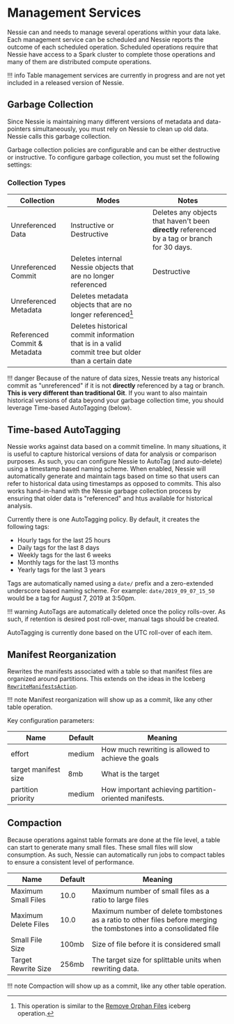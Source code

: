 # Management Services

Nessie can and needs to manage several operations within your data lake. Each management 
service can be scheduled and Nessie reports the outcome of each scheduled operation. 
Scheduled operations require that Nessie have access to a Spark cluster to complete 
those operations and many of them are distributed compute operations. 

!!! info
    Table management services are currently in progress and are not yet included in a released version of Nessie.

## Garbage Collection

Since Nessie is maintaining many different versions of metadata and data-pointers simultaneously, 
you must rely on Nessie to clean up old data. Nessie calls this garbage collection. 

Garbage collection policies are configurable and can be either destructive or instructive. 
To configure garbage collection, you must set the following settings:

### Collection Types

|Collection|Modes|Notes|
|-|-|-|
|Unreferenced Data|Instructive or Destructive|Deletes any objects that haven't been **directly** referenced by a tag or branch for 30 days.|
|Unreferenced Commit|Deletes internal Nessie objects that are no longer referenced|Destructive|
|Unreferenced Metadata|Deletes metadata objects that are no longer referenced[^1]|
|Referenced Commit & Metadata|Deletes historical commit information that is in a valid commit tree but older than a certain date|

!!! danger
    Because of the nature of data sizes, Nessie treats any historical commit as "unreferenced" 
    if it is not **directly** referenced by a tag or branch. **This is very different than traditional Git**. 
    If you want to also maintain historical versions of data beyond your garbage collection time, 
    you should leverage Time-based AutoTagging (below).

## Time-based AutoTagging

Nessie works against data based on a commit timeline. In many situations, it is useful 
to capture historical versions of data for analysis or comparison purposes. As such, 
you can configure Nessie to AutoTag (and auto-delete) using a timestamp based naming scheme. 
When enabled, Nessie will automatically generate and maintain tags based on time 
so that users can refer to historical data using timestamps as opposed to commits. 
This also works hand-in-hand with the Nessie garbage collection process by ensuring 
that older data is "referenced" and htus available for historical analysis.

Currently there is one AutoTagging policy. By default, it creates the following tags:

* Hourly tags for the last 25 hours
* Daily tags for the last 8 days
* Weekly tags for the last 6 weeks
* Monthly tags for the last 13 months
* Yearly tags for the last 3 years

Tags are automatically named using a `date/` prefix and a zero-extended underscore based naming scheme. 
For example: `date/2019_09_07_15_50` would be a tag for August 7, 2019 at 3:50pm. 

!!! warning
    AutoTags are automatically deleted once the policy rolls-over. As such, if retention is desired post roll-over, manual tags should be created.

AutoTagging is currently done based on the UTC roll-over of each item.

## Manifest Reorganization

Rewrites the manifests associated with a table so that manifest files are organized 
around partitions. This extends on the ideas in the Iceberg [`RewriteManifestsAction`](http://iceberg.apache.org/javadoc/0.8.0-incubating/org/apache/iceberg/actions/RewriteManifestsAction.html). 

!!! note
    Manifest reorganization will show up as a commit, like any other table operation.

Key configuration parameters:

|Name|Default|Meaning|
|-|-|-|
|effort|medium|How much rewriting is allowed to achieve the goals|
|target manifest size|8mb|What is the target|
|partition priority|medium|How important achieving partition-oriented manifests.|
 
## Compaction

Because operations against table formats are done at the file level, a table can start 
to generate many small files. These small files will slow consumption. As such, Nessie 
can automatically run jobs to compact tables to ensure a consistent level of performance.
 
|Name|Default|Meaning|
|-|-|-|
|Maximum Small Files|10.0|Maximum number of small files as a ratio to large files|
|Maximum Delete Files|10.0|Maximum number of delete tombstones as a ratio to other files before merging the tombstones into a consolidated file|
|Small File Size|100mb|Size of file before it is considered small|
|Target Rewrite Size|256mb|The target size for splittable units when rewriting data.|

!!! note
    Compaction will show up as a commit, like any other table operation.

[^1]: This operation is similar to the [Remove Orphan Files](http://iceberg.apache.org/javadoc/0.8.0-incubating/org/apache/iceberg/actions/RemoveOrphanFilesAction.html) 
iceberg operation.